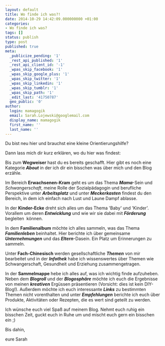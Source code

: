 ```yaml
---
layout: default
title: Wo finde ich was?!
date: 2014-10-29 14:42:09.000000000 +01:00
categories:
- Wo finde ich was?
tags: []
status: publish
type: post
published: true
meta:
  _publicize_pending: '1'
  _rest_api_published: '1'
  _rest_api_client_id: '-1'
  _wpas_skip_facebook: '1'
  _wpas_skip_google_plus: '1'
  _wpas_skip_twitter: '1'
  _wpas_skip_linkedin: '1'
  _wpas_skip_tumblr: '1'
  _wpas_skip_path: '1'
  _edit_last: '41750787'
  geo_public: '0'
author:
  login: mamagogik
  email: Sarah.Lojewski@googlemail.com
  display_name: mamagogik
  first_name: ''
  last_name: ''
---
```

<p>Du bist neu hier und brauchst eine kleine Orientierungshilfe?</p>
<p>Dann lass mich dir kurz erklären, wo du hier was findest:</p>
<p>Bis zum <strong>Wegweiser</strong> hast du es bereits geschafft. Hier gibt es noch eine Kategorie<em><strong> About</strong></em> in der ich dir ein bisschen was über mich und den Blog erzähle.</p>
<p>Im Bereich <strong>Erwachsenen-Kram</strong> geht es um das Thema <em><strong>Mama</strong></em>-Sein und <em>Schwangerschaft</em>, meine Rolle der Sozialpädagogin und berufliche Perspektive unter <em><strong>Arbeitsplatz</strong></em> und unter <em><strong>Meckerkasten</strong></em> findest du den Bereich, in dem ich einfach nach Lust und Laune Dampf ablasse.</p>
<p>In der <strong>Kinder-Ecke</strong> dreht sich alles um das Thema 'Baby' und 'Kinder'. Vorallem um deren <em><strong>Entwicklung</strong></em> und wie wir sie dabei mit <em><strong>Förderung</strong></em> begleiten  können.</p>
<p>In dem <strong>Familienalbum</strong> möchte ich alles sammeln, was das Thema <em><strong>Familienleben</strong></em> beinhaltet. Hier berichte ich über gemeinsame <em><strong>Unternehmungen</strong> </em>und das <em><strong>Eltern</strong></em>-Dasein. Ein Platz um Erinnerungen zu sammeln.</p>
<p>Unter<strong> Fach-Chinesisch</strong> werden gesellschaftliche <em><strong>Themen</strong></em> von mir bearbeitet und in der <em><strong>Infothek</strong></em> habe ich wissenswertes über Themen wie Schwangerschaft, Gesundheit und Erziehung zusammengetragen.</p>
<p>In der <strong>Sammelmappe</strong> hebe ich alles auf, was ich wichtig finde aufzuheben. Neben dem <em><strong>Blogroll</strong></em> und der <em><strong>Blogosphäre</strong></em> möchte ich euch die Ergebnisse von meinen <em><strong>kreativen</strong></em> Ergüssen präsentieren (Vorsicht: dies ist kein DIY-Blog!). Außerdem möchte ich euch interessante <em><strong>Links</strong></em> zu bestimmten Themen nicht vorenthalten und unter <em><strong>Empfehlungen</strong></em> berichte ich euch über Produkte, Aktivitäten oder Rezepten, die es wert sind geteilt zu werden.</p>
<p>Ich wünsche euch viel Spaß auf meinem Blog. Nehmt euch ruhig ein bisschen Zeit, guckt euch in Ruhe um und mischt euch gern ein bisschen ein ;)</p>
<p>Bis dahin,</p>
<p>eure Sarah</p>

